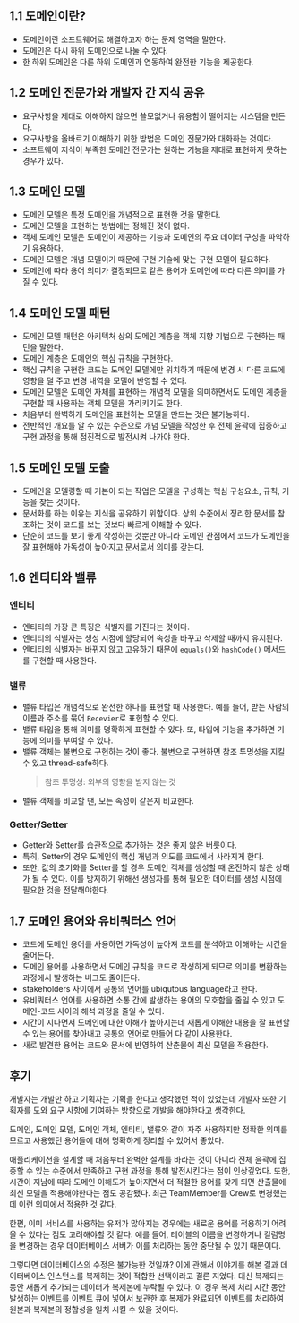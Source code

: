 ## 1.1 도메인이란?

* 도메인이란 소프트웨어로 해결하고자 하는 문제 영역을 말한다.
* 도메인은 다시 하위 도메인으로 나눌 수 있다.
* 한 하위 도메인은 다른 하위 도메인과 연동하여 완전한 기능을 제공한다.

## 1.2 도메인 전문가와 개발자 간 지식 공유

* 요구사항을 제대로 이해하지 않으면 쓸모없거나 유용함이 떨어지는 시스템을 만든다.
* 요구사항을 올바르기 이해하기 위한 방법은 도메인 전문가와 대화하는 것이다.
* 소프트웨어 지식이 부족한 도메인 전문가는 원하는 기능을 제대로 표현하지 못하는 경우가 있다.

## 1.3 도메인 모델

* 도메인 모델은 특정 도메인을 개념적으로 표현한 것을 말한다.
* 도메인 모델을 표현하는 방법에는 정해진 것이 없다.
* 객체 도메인 모델은 도메인이 제공하는 기능과 도메인의 주요 데이터 구성을 파악하기 유용하다.
* 도메인 모델은 개념 모델이기 때문에 구현 기술에 맞는 구현 모델이 필요하다.
* 도메인에 따라 용어 의미가 결정되므로 같은 용어가 도메인에 따라 다른 의미를 가질 수 있다.

## 1.4 도메인 모델 패턴

* 도메인 모델 패턴은 아키텍처 상의 도메인 계층을 객체 지향 기법으로 구현하는 패턴을 말한다.
* 도메인 계층은 도메인의 핵심 규칙을 구현한다.
* 핵심 규칙을 구현한 코드는 도메인 모델에만 위치하기 때문에 변경 시 다른 코드에 영향을 덜 주고 변경 내역을 모델에 반영할 수 있다.
* 도메인 모델은 도메인 자체를 표현하는 개념적 모델을 의미하면서도 도메인 계층을 구현할 때 사용하는 객체 모델을 가리키기도 한다.
* 처음부터 완벽하게 도메인을 표현하는 모델을 만드는 것은 불가능하다.
* 전반적인 개요를 알 수 있는 수준으로 개념 모델을 작성한 후 전체 윤곽에 집중하고 구현 과정을 통해 점진적으로 발전시켜 나가야 한다.

## 1.5 도메인 모델 도출

* 도메인을 모델링할 때 기본이 되는 작업은 모델을 구성하는 핵심 구성요소, 규칙, 기능을 찾는 것이다.
* 문서화를 하는 이유는 지식을 공유하기 위함이다. 상위 수준에서 정리한 문서를 참조하는 것이 코드를 보는 것보다 빠르게 이해할 수 있다.
* 단순히 코드를 보기 좋게 작성하는 것뿐만 아니라 도메인 관점에서 코드가 도메인을 잘 표현해야 가독성이 높아지고 문서로서 의미를 갖는다.

## 1.6 엔티티와 밸류

### 엔티티

* 엔티티의 가장 큰 특징은 식별자를 가진다는 것이다.
* 엔티티의 식별자는 생성 시점에 할당되어 속성을 바꾸고 삭제할 때까지 유지된다.
* 엔티티의 식별자는 바뀌지 않고 고유하기 때문에 `equals()`와 `hashCode()` 메서드를 구현할 때 사용한다.

### 밸류

* 밸류 타입은 개념적으로 완전한 하나를 표현할 때 사용한다. 예를 들어, 받는 사람의 이름과 주소를 묶어 `Recevier`로 표현할 수 있다.
* 밸류 타입을 통해 의미를 명확하게 표현할 수 있다. 또, 타입에 기능을 추가하면 기능에 의미를 부여할 수 있다.
* 밸류 객체는 불변으로 구현하는 것이 좋다. 불변으로 구현하면 참조 투명성을 지킬 수 있고 thread-safe하다.
  > 참조 투명성: 외부의 영향을 받지 않는 것
* 밸류 객체를 비교할 땐, 모든 속성이 같은지 비교한다.

### Getter/Setter

* Getter와 Setter를 습관적으로 추가하는 것은 좋지 않은 버릇이다.
* 특히, Setter의 경우 도메인의 핵심 개념과 의도를 코드에서 사라지게 한다.
* 또한, 값의 초기화를 Setter를 할 경우 도메인 객체를 생성할 때 온전하지 않은 상태가 될 수 있다. 이를 방지하기 위해선 생성자를 통해 필요한 데이터를 생성 시점에 필요한 것을 전달해야한다.

## 1.7 도메인 용어와 유비쿼터스 언어

* 코드에 도메인 용어를 사용하면 가독성이 높아져 코드를 분석하고 이해하는 시간을 줄어든다.
* 도메인 용어를 사용하면서 도메인 규칙을 코드로 작성하게 되므로 의미를 변환하는 과정에서 발생하는 버그도 줄어든다.
* stakeholders 사이에서 공통의 언어를 ubiqutous language라고 한다.
* 유비쿼터스 언어를 사용하면 소통 간에 발생하는 용어의 모호함을 줄일 수 있고 도메인-코드 사이의 해석 과정을 줄일 수 있다.
* 시간이 지나면서 도메인에 대한 이해가 높아지는데 새롭게 이해한 내용을 잘 표현할 수 있는 용어를 찾아내고 공통의 언어로 만들어 다 같이 사용한다.
* 새로 발견한 용어는 코드와 문서에 반영하여 산춘물에 최신 모델을 적용한다.

## 후기

개발자는 개발만 하고 기획자는 기획을 한다고 생각했던 적이 있었는데 개발자 또한 기획자를 도와 요구 사항에 기여하는 방향으로 개발을 해야한다고 생각한다.

도메인, 도메인 모델, 도메인 객체, 엔티티, 밸류와 같이 자주 사용하지만 정확한 의미를 모르고 사용했던 용어들에 대해 명확하게 정리할 수 있어서 좋았다.

애플리케이션을 설계할 때 처음부터 완벽한 설계를 바라는 것이 아니라 전체 윤곽에 집중할 수 있는 수준에서 만족하고 구현 과정을 통해 발전시킨다는 점이 인상깊었다.
또한, 시간이 지남에 따라 도메인 이해도가 높아지면서 더 적절한 용어를 찾게 되면 산출물에 최신 모델을 적용해야한다는 점도 공감됐다. 최근 TeamMember를 Crew로 변경했는데 이런 의미에서 적용한 것 같다.

한편, 이미 서비스를 사용하는 유저가 많아지는 경우에는 새로운 용어를 적용하기 어려울 수 있다는 점도 고려해야할 것 같다. 예를 들어, 테이블의 이름을 변경하거나 컬럼명을 변경하는 경우 데이터베이스 서버가 이를
처리하는 동안 중단될 수 있기 때문이다.

그렇다면 데이터베이스의 수정은 불가능한 것일까? 이에 관해서 이야기를 해본 결과 데이터베이스 인스턴스를 복제하는 것이 적합한 선택이라고 결론 지었다. 대신 복제되는 동안 새롭게 추가되는 데이터가
복제본에 누락될 수 있다. 이 경우 복제 처리 시간 동안 발생하는 이벤트를 이벤트 큐에 넣어서 보관한 후 복제가 완료되면 이벤트를 처리하여 원본과 복제본의 정합성을 일치 시킬 수 있을 것이다.

